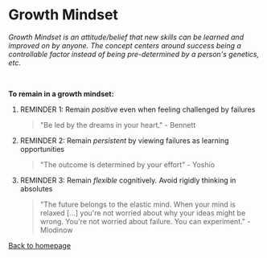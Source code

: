 # Growth Mindset

*Growth Mindset is an attitude/belief that new skills can be learned and improved on by anyone.  The concept centers around success being a controllable factor instead of being pre-determined by a person's genetics, etc.*

<br>

**To remain in a growth mindset:**

1. REMINDER 1:  Remain *positive* even when feeling challenged by failures
    > "Be led by the dreams in your heart." - Bennett
2. REMINDER 2:  Remain *persistent* by viewing failures as learning opportunities
    > "The outcome is determined by your effort"  - Yoshio
3. REMINDER 3: Remain *flexible* cognitively.  Avoid rigidly thinking in absolutes
    > "The future belongs to the elastic mind. When your mind is relaxed [...] you're not worried about why your ideas might be wrong.  You're not worried about failure.  You can experiment." - Mlodinow

[Back to homepage](/README.md)
